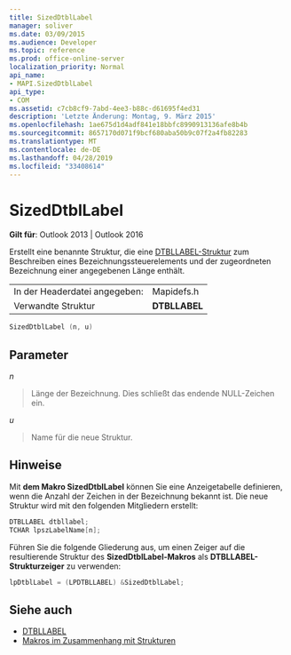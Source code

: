 ```yaml
---
title: SizedDtblLabel
manager: soliver
ms.date: 03/09/2015
ms.audience: Developer
ms.topic: reference
ms.prod: office-online-server
localization_priority: Normal
api_name:
- MAPI.SizedDtblLabel
api_type:
- COM
ms.assetid: c7cb8cf9-7abd-4ee3-b88c-d61695f4ed31
description: 'Letzte Änderung: Montag, 9. März 2015'
ms.openlocfilehash: 1ae675d1d4adf841e18bbfc8990913136afe8b4b
ms.sourcegitcommit: 8657170d071f9bcf680aba50b9c07f2a4fb82283
ms.translationtype: MT
ms.contentlocale: de-DE
ms.lasthandoff: 04/28/2019
ms.locfileid: "33408614"
---
```

# <a name="sizeddtbllabel"></a>SizedDtblLabel

**Gilt für**: Outlook 2013 | Outlook 2016 
  
Erstellt eine benannte Struktur, die eine [DTBLLABEL-Struktur](dtbllabel.md) zum Beschreiben eines Bezeichnungssteuerelements und der zugeordneten Bezeichnung einer angegebenen Länge enthält. 
  
|||
|:-----|:-----|
|In der Headerdatei angegeben:  <br/> |Mapidefs.h  <br/> |
|Verwandte Struktur  <br/> |**DTBLLABEL** <br/> |
   
```cpp
SizedDtblLabel (n, u)
```

## <a name="parameters"></a>Parameter

_n_
  
> Länge der Bezeichnung. Dies schließt das endende NULL-Zeichen ein. 
    
_u_
  
> Name für die neue Struktur.
    
## <a name="remarks"></a>Hinweise

Mit **dem Makro SizedDtblLabel** können Sie eine Anzeigetabelle definieren, wenn die Anzahl der Zeichen in der Bezeichnung bekannt ist. Die neue Struktur wird mit den folgenden Mitgliedern erstellt: 
  
```cpp
DTBLLABEL dtbllabel;
TCHAR lpszLabelName[n];
```

Führen Sie die folgende Gliederung aus, um einen Zeiger auf die resultierende Struktur des **SizedDtblLabel-Makros** als **DTBLLABEL-Strukturzeiger** zu verwenden: 
  
```cpp
lpDtblLabel = (LPDTBLLABEL) &SizedDtblLabel;
```

## <a name="see-also"></a>Siehe auch

- [DTBLLABEL](dtbllabel.md)
- [Makros im Zusammenhang mit Strukturen](macros-related-to-structures.md)

